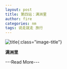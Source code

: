 ```yaml
---
layout: post
title: 第四站：满洲里
author: fire
categories: nm 
tags: 说走就走 旅行
---
```


![title](http://image.sideproject.cn/title/title_127.jpg){:class="image-title"}

**满洲里**

---Read More---
